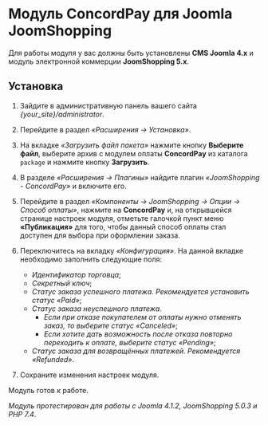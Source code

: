 # Модуль ConcordPay для Joomla JoomShopping

Для работы модуля у вас должны быть установлены **CMS Joomla 4.x** и модуль электронной коммерции **JoomShopping 5.x**.

## Установка

1. Зайдите в административную панель вашего сайта *{your_site}/administrator*.

2. Перейдите в раздел *«Расширения -> Установка»*.

3. На вкладке *«Загрузить файл пакета»* нажмите кнопку **Выберите файл**,
   выберите архив с модулем оплаты **ConcordPay** из каталога `package` и нажмите кнопку **Загрузить**.

4. В разделе *«Расширения -> Плагины»* найдите плагин *«JoomShopping - ConcordPay»* и включите его.

5. Перейдите в раздел *«Компоненты -> JoomShopping -> Опции -> Способ оплаты»*,
   нажмите на **ConcordPay** и, на открывшейся странице настроек модуля, отметьте галочкой пункт меню **«Публикация»** для того,
   чтобы данный способ оплаты стал доступен для выбора при оформлении заказа.

6. Переключитесь на вкладку *«Конфигурация»*. На данной вкладке необходимо заполнить следующие поля:

    - *Идентификатор торговца*;
    - *Секретный ключ*;
    - *Статус заказа успешного платежа. Рекомендуется установить статус «Paid»*;
    - *Статус заказа неуспешного платежа*.
      - *Если при отказе покупателем от оплаты нужно отменять заказ, то выберите статус «Canceled»*;
      - *Если хотите дать возможность после отказа повторно переходить к оплате, выберите статус «Pending»*;
    - *Статус заказа для возвращённых платежей. Рекомендуется «Refunded»*.
    
7. Сохраните изменения настроек модуля.

Модуль готов к работе.

*Модуль протестирован для работы с Joomla 4.1.2, JoomShopping 5.0.3 и PHP 7.4*.
